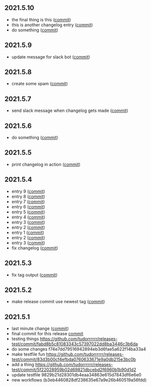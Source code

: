 ## 2021.5.10
* the final thing is this ([commit](https://github.com/tudorrrrrr/releases-test/commit/a2936396663a2edb4f68ed071fd367a5028f13b7))
* this is another changelog entry ([commit](https://github.com/tudorrrrrr/releases-test/commit/02102315c73a5192b8a5ca560f00ddde4f3a04ee))
* do something ([commit](https://github.com/tudorrrrrr/releases-test/commit/92e41a0374d257819486895a64acc7d24891aa9c))
## 2021.5.9
* update message for slack bot ([commit](https://github.com/tudorrrrrr/releases-test/commit/ad995280412a58f424fad28472d712f6b1048abf))
## 2021.5.8
* create some spam ([commit](https://github.com/tudorrrrrr/releases-test/commit/46a1ce0a32ea31eb063c737256da321c1109a335))
## 2021.5.7
* send slack message when changelog gets made ([commit](https://github.com/tudorrrrrr/releases-test/commit/e96fc9acf104b7957b9568a641ed52c65eac3ee5))
## 2021.5.6
* do something ([commit](https://github.com/tudorrrrrr/releases-test/commit/391962660073b7e063d6c93aecd8a8009e81a4ba))
## 2021.5.5
* print changelog in action ([commit](https://github.com/tudorrrrrr/releases-test/commit/03e602aec56da0041b9d35bbfdb2f60c7655161f))
## 2021.5.4
* entry 9 ([commit](https://github.com/tudorrrrrr/releases-test/commit/d7491148e369c13b49e0371b1ab476d19a3b064d))
* entry 8 ([commit](https://github.com/tudorrrrrr/releases-test/commit/a840ba6115c6ec014c24476bf9effd78748decaf))
* entry 7 ([commit](https://github.com/tudorrrrrr/releases-test/commit/947085f47c4005ba4faa7e33f4ee59e22f9c9b14))
* entry 6 ([commit](https://github.com/tudorrrrrr/releases-test/commit/5f3fa8da6859f85d5d1c1a462fbc1693119bffb8))
* entry 5 ([commit](https://github.com/tudorrrrrr/releases-test/commit/39a484d1ef33cadaf7c7ab25a161359151d656fe))
* entry 4 ([commit](https://github.com/tudorrrrrr/releases-test/commit/1956f283bed85752c7427597f587665b8aa7e35a))
* entry 3 ([commit](https://github.com/tudorrrrrr/releases-test/commit/77b1755f5b209ae0b159774c30a03c91a163ff47))
* entry 2 ([commit](https://github.com/tudorrrrrr/releases-test/commit/917856979073b7cec34df892864138616a50cc08))
* entry 1 ([commit](https://github.com/tudorrrrrr/releases-test/commit/079b2ee8c618db4597b42e90865e933d7610ea36))
* entry 2 ([commit](https://github.com/tudorrrrrr/releases-test/commit/917856979073b7cec34df892864138616a50cc08))
* entry 3 ([commit](https://github.com/tudorrrrrr/releases-test/commit/77b1755f5b209ae0b159774c30a03c91a163ff47))
* fix changelog ([commit](https://github.com/tudorrrrrr/releases-test/commit/4514f62399ce7fc00ebe5e9f108241a63e40da52))
## 2021.5.3
* fix tag output ([commit](https://github.com/tudorrrrrr/releases-test/commit/7cbc56d999e33ef4903084e436b564f02a2d753c))
## 2021.5.2
* make release commit use newest tag ([commit](https://github.com/tudorrrrrr/releases-test/commit/ed0270e287a51b6b9a38968d844901999c5de022))
## 2021.5.1
* last minute change ([commit](https://github.com/tudorrrrrr/releases-test/commit/7a0ac121eca43fd5db63be668c4991eb4f5b5efa))
* final commit for this release [commit](https://github.com/tudorrrrrr/releases-test/commit/7f810ade13d8188260f57425c4aa81f26b8cec17)
* testing things https://github.com/tudorrrrrr/releases-test/commit/fabd8b5c81083343c57397022dd8ba3446c3b6da
* do some changes f74e7dd79516942894eb3d6fae5a622f14ba33a4
* make testfile fun https://github.com/tudorrrrrr/releases-test/commit/83d3b00cf4efbda0760633671e9a0db215e3bc0b
* add a thing https://github.com/tudorrrrrr/releases-test/commit/5f22028959b02d69821dbcebd2f6960b1b90d1d2
* update testfile 9829b21d28301db4eaa34863e615d7843df6e6e0
* new workflows (b3eb4460828df238635e67a9e26b460519a56fdd)
